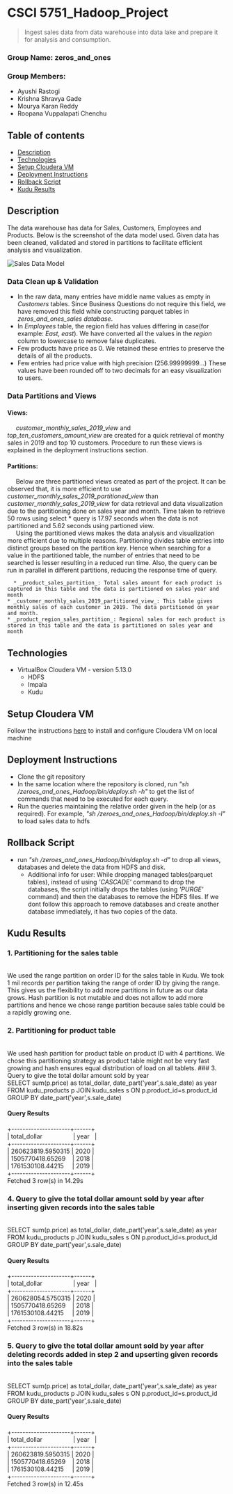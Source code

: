 # CSCI 5751_Hadoop_Project
> Ingest sales data from data warehouse into data lake and prepare it for analysis and consumption.

### Group Name: zeros_and_ones

### Group Members: 
* Ayushi Rastogi
* Krishna Shravya Gade
* Mourya Karan Reddy
* Roopana Vuppalapati Chenchu

## Table of contents
* [Description](#Description)
* [Technologies](#technologies)
* [Setup Cloudera VM](#setup-cloudera-vm)
* [Deployment Instructions](#deployment-instructions)
* [Rollback Script](#rollback-script)
* [Kudu Results](#kudu-results)

## Description
The data warehouse has data for Sales, Customers, Employees and Products. Below is the screenshot of the data model used. Given data has been cleaned, validated and stored in partitions to facilitate efficient analysis and visualization. 

   ![Sales Data Model](https://github.com/aiBoss/zeroes_and_ones_Hadoop/blob/master/SalesDataModel.png)
  ### Data Clean up & Validation
  * In the raw data, many entries have middle name values as empty in _Customers_ tables.  Since Business Questions do not require this field, we have removed this field while constructing parquet tables in _zeros_and_ones_sales database_.
  * In _Employees_ table, the region field has values differing in case(for example: _East_, _east_). We have converted all the values in the _region_ column to lowercase to remove false duplicates. 
  * Few products have price as 0. We retained these entries to preserve the details of all the products.
  * Few entries had price value with high precision (256.99999999...) These values have been rounded off to two decimals for an   easy visualization to users. 
  ### Data Partitions and Views
  #### Views:
  &nbsp;&nbsp;&nbsp;&nbsp; _customer_monthly_sales_2019_view_ and _top_ten_customers_amount_view_ are created for a quick retrieval of monthy sales in 2019 and top 10 customers. Procedure to run these views is explained in the deployment instructions section. 
  #### Partitions:
  &nbsp;&nbsp;&nbsp;&nbsp; Below are three partitioned views created as part of the project. It can be observed that, it is more efficient to use _customer_monthly_sales_2019_partitioned_view_ than  _customer_monthly_sales_2019_view_ for data retrieval and data visualization due to the partitioning done on sales year and month. Time taken to retrieve 50 rows using select * query is 17.97 seconds when the data is not partitioned and 5.62 seconds using partioned view.
  <br/>&nbsp;&nbsp;&nbsp;&nbsp; Using the partitioned views makes the data analysis and visualization more efficient due to multiple reasons. Partitioning divides table entries into distinct groups based on the partition key. Hence when searching for a value in the partitioned table, the number of entries that need to be searched is lesser resulting in a reduced run time. Also, the query can be run in parallel in different partitions, reducing the response time of query. 
      
      * _product_sales_partition_: Total sales amount for each product is captured in this table and the data is partitioned on sales year and month
    * _customer_monthly_sales_2019_partitioned_view_: This table gives monthly sales of each customer in 2019. The data partitioned on year and month.
    * _product_region_sales_partition_: Regional sales for each product is stored in this table and the data is partitioned on sales year and month

## Technologies
* VirtualBox Cloudera VM - version 5.13.0
  * HDFS
  * Impala
  * Kudu

## Setup Cloudera VM
Follow the instructions [here](https://github.com/aiBoss/zeroes_and_ones_Hadoop/blob/master/Cloudera%20VM.pdf) to install and configure Cloudera VM on local machine

## Deployment Instructions

* Clone the git repository  
* In the same location where the repository is cloned, run _"sh /zeroes_and_ones_Hadoop/bin/deploy.sh -h"_ to get the list of commands that need to be executed for each query.
* Run the queries maintaining the relative order given in the help (or as required). For example, _"sh /zeroes_and_ones_Hadoop/bin/deploy.sh -l"_ to load sales data to hdfs

## Rollback Script
* run _"sh /zeroes_and_ones_Hadoop/bin/deploy.sh -d"_ to drop all views, databases and delete the data from HDFS and disk.
   * Additional info for user: While dropping managed tables(parquet tables), instead of using _'CASCADE'_ command to drop the databases, the script initially drops the tables (using _'PURGE'_ command) and then the databases to remove the HDFS files. If we dont follow this approach to remove databases and create another database immediately, it has two copies of the data.

## Kudu Results
### 1. Partitioning for the sales table
<br/>
We used the range partition on order ID for the sales table in Kudu. We took 1 mil records per partition taking the range of order ID by giving the range. This gives us the flexibility to add more partitions in future as our data grows. Hash partition is not mutable and does not allow to add more partitions and hence we chose range partition because sales table could be a rapidly growing one.

### 2. Partitioning for product table
<br/>
We used hash partition for product table on product ID with 4 partitions. We chose this partitioning strategy as product table might not be very fast growing and hash ensures equal distribution of load on all tablets.
### 3. Query to give the total dollar amount sold by year
<br/>
SELECT sum(p.price) as total_dollar, date_part('year',s.sale_date) as year FROM kudu_products p JOIN kudu_sales s ON p.product_id=s.product_id GROUP BY date_part('year',s.sale_date)

#### Query Results

+---------------------+------+<br/>
| total_dollar&nbsp;&nbsp;&nbsp;&nbsp;&nbsp;&nbsp;&nbsp;&nbsp;&nbsp;&nbsp;&nbsp;&nbsp;&nbsp;&nbsp;&nbsp;&nbsp;&nbsp;&nbsp;| year&nbsp;&nbsp; |<br/>
+---------------------+------+<br/>
| 260623819.5950315 | 2020 |<br/>
| 1505770418.65269&nbsp;&nbsp;&nbsp;  | 2018 |<br/>
| 1761530108.44215&nbsp;&nbsp;&nbsp;&nbsp;  | 2019 |<br/>
+---------------------+------+<br/>
Fetched 3 row(s) in 14.29s<br/>

### 4. Query to give the total dollar amount sold by year after inserting given records into the sales table
<br/>
SELECT sum(p.price) as total_dollar, date_part('year',s.sale_date) as year FROM kudu_products p JOIN kudu_sales s ON p.product_id=s.product_id GROUP BY date_part('year',s.sale_date)

#### Query Results

+---------------------+------+<br/>
| total_dollar&nbsp;&nbsp;&nbsp;&nbsp;&nbsp;&nbsp;&nbsp;&nbsp;&nbsp;&nbsp;&nbsp;&nbsp;&nbsp;&nbsp;&nbsp;&nbsp;&nbsp; | year&nbsp;&nbsp; |<br/>
+---------------------+------+<br/>
| 260628054.5750315 | 2020 |<br/>
| 1505770418.65269&nbsp;&nbsp;&nbsp;  | 2018 |<br/>
| 1761530108.44215&nbsp;&nbsp;&nbsp;&nbsp;  | 2019 |<br/>
+---------------------+------+<br/>
Fetched 3 row(s) in 18.82s<br/>

### 5. Query to give the total dollar amount sold by year after deleting records added in step 2 and upserting given records into the sales table
<br/>
SELECT sum(p.price) as total_dollar, date_part('year',s.sale_date) as year FROM kudu_products p JOIN kudu_sales s ON p.product_id=s.product_id GROUP BY date_part('year',s.sale_date)

#### Query Results

+---------------------+------+<br/>
| total_dollar&nbsp;&nbsp;&nbsp;&nbsp;&nbsp;&nbsp;&nbsp;&nbsp;&nbsp;&nbsp;&nbsp;&nbsp;&nbsp;&nbsp;&nbsp;&nbsp;&nbsp;&nbsp;| year&nbsp;&nbsp; |<br/>
+---------------------+------+<br/>
| 260623819.5950315 | 2020 |<br/>
| 1505770418.65269&nbsp;&nbsp;&nbsp;  | 2018 |<br/>
| 1761530108.44215&nbsp;&nbsp;&nbsp;&nbsp;  | 2019 |<br/>
+---------------------+------+<br/>
Fetched 3 row(s) in 12.45s<br/>

